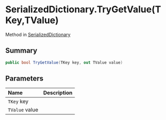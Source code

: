 # SerializedDictionary.TryGetValue(TKey,TValue)

Method in [SerializedDictionary](api/csharp/yarn.unity.serializeddictionary.md)

## Summary



```csharp
public bool TryGetValue(TKey key, out TValue value)
```

## Parameters

|Name|Description|
|:---|:---|
|`TKey` key||
|`TValue` value||

